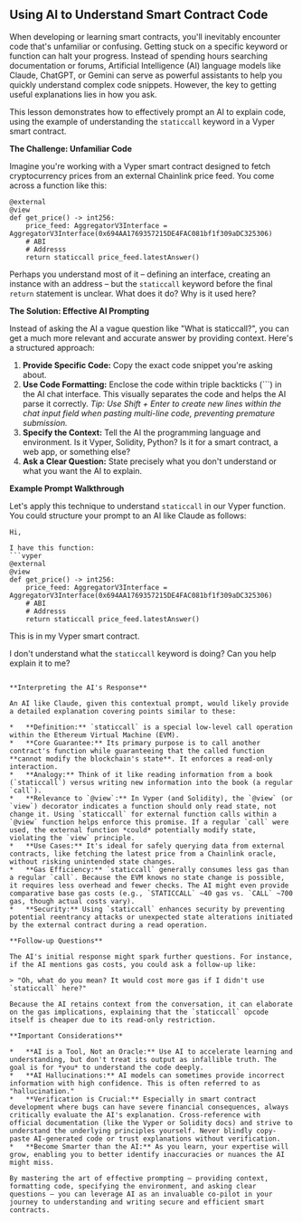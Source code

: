 ## Using AI to Understand Smart Contract Code

When developing or learning smart contracts, you'll inevitably encounter code that's unfamiliar or confusing. Getting stuck on a specific keyword or function can halt your progress. Instead of spending hours searching documentation or forums, Artificial Intelligence (AI) language models like Claude, ChatGPT, or Gemini can serve as powerful assistants to help you quickly understand complex code snippets. However, the key to getting useful explanations lies in how you ask.

This lesson demonstrates how to effectively prompt an AI to explain code, using the example of understanding the `staticcall` keyword in a Vyper smart contract.

**The Challenge: Unfamiliar Code**

Imagine you're working with a Vyper smart contract designed to fetch cryptocurrency prices from an external Chainlink price feed. You come across a function like this:

```vyper
@external
@view
def get_price() -> int256:
    price_feed: AggregatorV3Interface = AggregatorV3Interface(0x694AA1769357215DE4FAC081bf1f309aDC325306)
    # ABI
    # Addresss
    return staticcall price_feed.latestAnswer()
```

Perhaps you understand most of it – defining an interface, creating an instance with an address – but the `staticcall` keyword before the final `return` statement is unclear. What does it do? Why is it used here?

**The Solution: Effective AI Prompting**

Instead of asking the AI a vague question like "What is staticcall?", you can get a much more relevant and accurate answer by providing context. Here's a structured approach:

1.  **Provide Specific Code:** Copy the exact code snippet you're asking about.
2.  **Use Code Formatting:** Enclose the code within triple backticks (```) in the AI chat interface. This visually separates the code and helps the AI parse it correctly. *Tip: Use Shift + Enter to create new lines within the chat input field when pasting multi-line code, preventing premature submission.*
3.  **Specify the Context:** Tell the AI the programming language and environment. Is it Vyper, Solidity, Python? Is it for a smart contract, a web app, or something else?
4.  **Ask a Clear Question:** State precisely what you don't understand or what you want the AI to explain.

**Example Prompt Walkthrough**

Let's apply this technique to understand `staticcall` in our Vyper function. You could structure your prompt to an AI like Claude as follows:

```
Hi,

I have this function:
```vyper
@external
@view
def get_price() -> int256:
    price_feed: AggregatorV3Interface = AggregatorV3Interface(0x694AA1769357215DE4FAC081bf1f309aDC325306)
    # ABI
    # Addresss
    return staticcall price_feed.latestAnswer()
```
This is in my Vyper smart contract.

I don't understand what the `staticcall` keyword is doing? Can you help explain it to me?
```

**Interpreting the AI's Response**

An AI like Claude, given this contextual prompt, would likely provide a detailed explanation covering points similar to these:

*   **Definition:** `staticcall` is a special low-level call operation within the Ethereum Virtual Machine (EVM).
*   **Core Guarantee:** Its primary purpose is to call another contract's function while guaranteeing that the called function **cannot modify the blockchain's state**. It enforces a read-only interaction.
*   **Analogy:** Think of it like reading information from a book (`staticcall`) versus writing new information into the book (a regular `call`).
*   **Relevance to `@view`:** In Vyper (and Solidity), the `@view` (or `view`) decorator indicates a function should only read state, not change it. Using `staticcall` for external function calls within a `@view` function helps enforce this promise. If a regular `call` were used, the external function *could* potentially modify state, violating the `view` principle.
*   **Use Cases:** It's ideal for safely querying data from external contracts, like fetching the latest price from a Chainlink oracle, without risking unintended state changes.
*   **Gas Efficiency:** `staticcall` generally consumes less gas than a regular `call`. Because the EVM knows no state change is possible, it requires less overhead and fewer checks. The AI might even provide comparative base gas costs (e.g., `STATICCALL` ~40 gas vs. `CALL` ~700 gas, though actual costs vary).
*   **Security:** Using `staticcall` enhances security by preventing potential reentrancy attacks or unexpected state alterations initiated by the external contract during a read operation.

**Follow-up Questions**

The AI's initial response might spark further questions. For instance, if the AI mentions gas costs, you could ask a follow-up like:

> "Oh, what do you mean? It would cost more gas if I didn't use `staticcall` here?"

Because the AI retains context from the conversation, it can elaborate on the gas implications, explaining that the `staticcall` opcode itself is cheaper due to its read-only restriction.

**Important Considerations**

*   **AI is a Tool, Not an Oracle:** Use AI to accelerate learning and understanding, but don't treat its output as infallible truth. The goal is for *you* to understand the code deeply.
*   **AI Hallucinations:** AI models can sometimes provide incorrect information with high confidence. This is often referred to as "hallucination."
*   **Verification is Crucial:** Especially in smart contract development where bugs can have severe financial consequences, always critically evaluate the AI's explanation. Cross-reference with official documentation (like the Vyper or Solidity docs) and strive to understand the underlying principles yourself. Never blindly copy-paste AI-generated code or trust explanations without verification.
*   **Become Smarter than the AI:** As you learn, your expertise will grow, enabling you to better identify inaccuracies or nuances the AI might miss.

By mastering the art of effective prompting – providing context, formatting code, specifying the environment, and asking clear questions – you can leverage AI as an invaluable co-pilot in your journey to understanding and writing secure and efficient smart contracts.